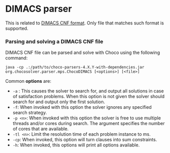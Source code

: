 DIMACS parser
=============

This is related to [DIMACS CNF format](http://www.satcompetition.org/2009/format-benchmarks2009.html).
Only file that matches such format is supported.

### Parsing and solving a DIMACS CNF file

DIMACS CNF file can be parsed and solve with Choco using the following command:

  ```java -cp .:/path/to/choco-parsers-4.X.Y-with-dependencies.jar org.chocosolver.parser.mps.ChocoDIMACS [<options>] [<file>]```

Common __options__ are:
* ```-a``` : This causes the solver to search for, and output all solutions in case of satisfaction problems. 
  When this option is not given the solver should search for and output only the first solution.
* ```-f```: When invoked with this option the solver ignores any specified search strategy.
* ```-p <n>```: When invoked with this option the solver is free to use multiple threads and/or cores during search.  The argument <n> specifies the number of cores that are available. 
* ```-tl <n>```: Limit the resolution time of each problem instance to <n> ms.
* ```-cp```: When invoked, this option will turn clauses into sum constraints.
* ```-h```: When invoked, this options will print all options available.

